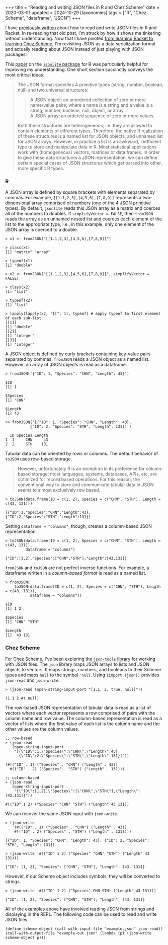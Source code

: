 +++
title = "Reading and writing JSON files in R and Chez Scheme"
date = 2020-03-01
updated = 2024-10-29
[taxonomies]
tags = ["R", "Chez Scheme", "dataframe", "JSON"]
+++

I have [previously written](/reading-writing-json-files-r-racket/) about how to read and write JSON files in R and Racket. In re-reading that old post, I'm struck by how it shows me tinkering without understanding. Now that I have pivoted [from learning Racket to learning Chez Scheme](/exploring-scheme-implementations/), I'm revisiting JSON as a data serialization format and actually reading about JSON instead of just playing with JSON packages. 

<!-- more -->

This [paper](https://arxiv.org/pdf/1403.2805.pdf) on the [`jsonlite` package](https://jeroen.cran.dev/jsonlite/index.html) for R was particularly helpful for improving my understanding. One short section succinctly conveys the most critical ideas.

> The JSON format specifies 4 primitive types (string, number, boolean, null) and two universal structures:   
>> A JSON object: an unordered collection of zero or more name/value pairs, where a name is a string and a value is a string, number, boolean, null, object, or array.  
>> A JSON array: an ordered sequence of zero or more values. 
> 
> Both these structures are heterogeneous; i.e. they are allowed to contain elements of different types. Therefore, the native R realization of these structures is a named list for JSON objects, and unnamed list for JSON arrays. However, in practice a list is an awkward, inefficient type to store and manipulate data in R. Most statistical applications work with (homogeneous) vectors, matrices or data frames. In order to give these data structures a JSON representation, we can define certain special cases of JSON structures which get parsed into other, more specific R types. 

### R

A JSON array is defined by square brackets with elements separated by commas. For example, `[[1.1,2,3],[4,5,6],[7,8,9]]` represents a two-dimensional array comprised of numbers (one of the 4 JSON primitive types). By default, `jsonlite` reads this JSON array as a matrix and coerces all of the numbers to doubles. If `simplifyVector = FALSE`, then `fromJSON` reads the array as an unnamed nested list and coerces each element of the list to the appropriate type, i.e., in this example, only one element of the JSON array is coerced to a double. 

```
> x1 <- fromJSON("[[1.1,2,3],[4,5,6],[7,8,9]]")

> class(x1)
[1] "matrix" "array" 

> typeof(x1)
[1] "double"

> x2 <- fromJSON("[[1.1,2,3],[4,5,6],[7,8,9]]", simplifyVector = FALSE)

> class(x2)
[1] "list"

> typeof(x2)
[1] "list"

> lapply(lapply(x2, "[[", 1), typeof) # apply typeof to first element of each sub-list
[[1]]
[1] "double"
[[2]]
[1] "integer"
[[3]]
[1] "integer"
```

A JSON object is defined by curly brackets containing key-value pairs separated by commas. `fromJSON` reads a JSON object as a named list. However, an array of JSON objects is read as a dataframe. 

```
> fromJSON('{"ID": 1, "Species": "CHN", "Length": 43}')

$ID
[1] 1

$Species
[1] "CHN"

$Length
[1] 43

>> fromJSON('[{"ID": 1, "Species": "CHN", "Length": 43}, 
           {"ID": 2, "Species": "STH", "Length": 131}]')

  ID Species Length
1  1     CHN     43
2  2     STH    131
```

Tabular data can be oriented by rows or columns. The default behavior of `toJSON` uses row-based storage.

>However, unfortunately R is an exception in its preference for column-based storage: most languages, systems, databases, APIs, etc, are optimized for record based operations. For this reason, the conventional way to store and communicate tabular data in JSON seems to almost exclusively row based. 

```
> toJSON(data.frame(ID = c(1, 2), Species = c("CHN", "STH"), Length = c(43, 131)))

[{"ID":1,"Species":"CHN","Length":43},{"ID":2,"Species":"STH","Length":131}] 
```

Setting `dataframe = "columns"`, though, creates a column-based JSON representation. 

```
> toJSON(data.frame(ID = c(1, 2), Species = c("CHN", "STH"), Length = c(43, 131)), 
         dataframe = "columns")

{"ID":[1,2],"Species":["CHN","STH"],"Length":[43,131]} 
```

`fromJSON` and `toJSON` are not perfect inverse functions. For example, a dataframe written in a *column-based format* is read as a named list. 

```
> fromJSON(
    toJSON(data.frame(ID = c(1, 2), Species = c("CHN", "STH"), Length = c(43, 131)), 
           dataframe = "columns"))

$ID
[1] 1 2

$Species
[1] "CHN" "STH"

$Length
[1]  43 131
```

### Chez Scheme

For Chez Scheme, I've been exploring the [`json-tools` library](https://akkuscm.org/packages/json-tools/) for working with JSON files. The `json` library maps JSON arrays to lists and JSON objects to vectors. It maps strings, numbers, and booleans to their Scheme types and maps `null` to the symbol `'null`. Using `(import (json))` provides `json-read` and `json-write`.

```
> (json-read (open-string-input-port "[1.1, 2, true, null]"))

(1.1 2 #t null)
```

The row-based JSON representation of tabular data is read as a list of vectors where each vector represents a row comprised of pairs with the column name and row value. The column-based representation is read as a vector of lists where the first value of each list is the column name and the other values are the column values.

```
;; row-based
> (json-read
   (open-string-input-port
    "[{\"ID\":1,\"Species\":\"CHN\",\"Length\":43},
      {\"ID\":2,\"Species\":\"STH\",\"Length\":131}]")) 

(#(("ID" . 1) ("Species" . "CHN") ("Length" . 43))
  #(("ID" . 2) ("Species" . "STH") ("Length" . 131)))

;; column-based
> (json-read
   (open-string-input-port
    "{\"ID\":[1,2],\"Species\":[\"CHN\",\"STH\"],\"Length\":[43,131]}"))

#(("ID" 1 2) ("Species" "CHN" "STH") ("Length" 43 131))
```

We can recover the same JSON input with `json-write`.

```
> (json-write
   '(#(("ID" . 1) ("Species" . "CHN") ("Length" . 43))
    #(("ID" . 2) ("Species" . "STH") ("Length" . 131))))

[{"ID": 1, "Species": "CHN", "Length": 43}, {"ID": 2, "Species": "STH", "Length": 131}]

> (json-write '#(("ID" 1 2) ("Species" "CHN" "STH") ("Length" 43 131)))

{"ID": [1, 2], "Species": ["CHN", "STH"], "Length": [43, 131]}
```

However, if our Scheme object includes symbols, they will be converted to strings.

```
> (json-write '#(("ID" 1 2) ("Species" CHN STH) ("Length" 43 131)))

{"ID": [1, 2], "Species": ["CHN", "STH"], "Length": [43, 131]}
```

All of the examples above have involved reading JSON from strings and displaying in the REPL. The following code can be used to read and write JSON files.

```
(define scheme-object (call-with-input-file "example.json" json-read))
(call-with-output-file "example-out.json" (lambda (p) (json-write scheme-object p)))
```
